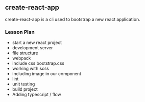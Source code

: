 ## create-react-app

create-react-app is a cli used to bootstrap a new react application.

### Lesson Plan

- start a new react project
- development server
- file structure
- webpack
- include css bootstrap.css
- working with scss
- including image in our component
- lint
- unit testing
- build project
- Adding typescript / flow
